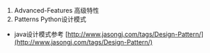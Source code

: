 
1. Advanced-Features      高级特性
2. Patterns               Python设计模式

   
- java设计模式参考 [http://www.jasongj.com/tags/Design-Pattern/](http://www.jasongj.com/tags/Design-Pattern/)